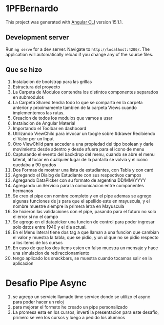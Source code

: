 # 1PFBernardo

This project was generated with [Angular CLI](https://github.com/angular/angular-cli) version 15.1.1.

## Development server

Run `ng serve` for a dev server. Navigate to `http://localhost:4200/`. The application will automatically reload if you change any of the source files.

## Que se hizo
1. Instalacion de bootstrap para las grillas
2. Estructura del proyecto
  1. La Carpeta de Modulos contendra los distintos componentes separados en submodulos
  2. La Carpeta Shared tendra todo lo que se comparta en la carpeta anterior y proximamente tambien de la carpeta Views cuando implementemos las rutas.
3. Creacion de todos los modulos que vamos a usar 
4. Instalacion de Angular Material 
5. Importando el Toolbar en dashboard 
6. Utilizando ViewChild para invocar un toogle sobre #drawer Recibiendo el Valor por un Input
7. Otro ViewChild para acceder a una propiedad del tipo boolean y darle movimiento desde adentro y desde afuera para el icono de menu
8. Capturando el evento del backdrop del menu,  cuando se abre el menu lateral, al tocar en cualquier lugar de la pantalla se volvia y el icono quedaba a 90 grados 
9. Dos Formas de mostrar una lista de estudiantes, con Tabla y con card
10. Agregando el Dialog de Estudiante con sus respectivos campos
11. Agregando DataPicker con su formato de argentina DD/MM/YYYY
12. Agregando un Servicio para la comunicacion entre componentes hermanos
13. Se creo el pipe con nombre completo y en el pipe ademas se agrego algunas funciones de js para que el apellido este en mayuscula, y el nombre muestre siempre la primera letra en Mayuscula
14. Se hicieron las validaciones con el pipe, pasando para el futuro no solo el error si no el campo
15. Se agrego en el datapicker una funcion de control para poder ingresar solo datos entre 1940 y el dia actual.
16. En el Menu lateral tiene dos tag a que llaman a una funcion que cambian el valor y muestra la tabla, que se pidio, y un ul que no se pidio respecto a los items de los cursos
17. En caso de que los dos items esten en falso muestra un mensaje y hace una simulacion de redireccionamiento
18. tengo aplicado los snackbars, se muestra cuando tocamos salir en la aplicacion

# Desafio Pipe Async
1. se agrego un servicio llamado time service donde se utilizo el async para poder hacer un reloj
2. para mejorar el formato he creado un pipe personalizado
3. La promesa esta en los cursos, inverti la presentacion para este desafio, primero se ven los cursos y luego a pedido los alumnos


